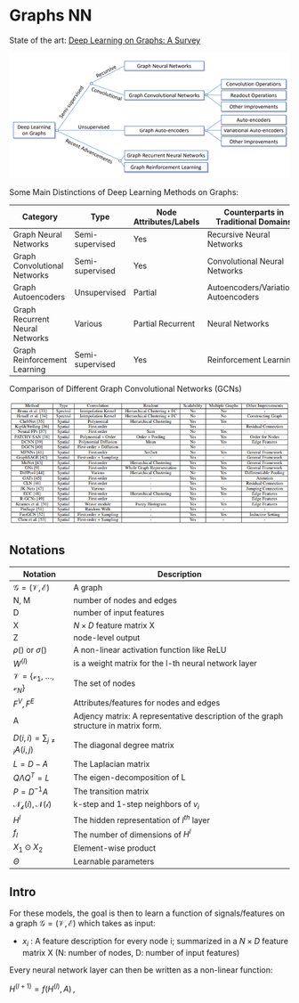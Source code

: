 # Graphs NN

State of the art: [Deep Learning on Graphs: A Survey](https://arxiv.org/pdf/1812.04202.pdf)

![](img/graphs_methods.png)

Some Main Distinctions of Deep Learning Methods on Graphs:

| Category                        | Type            | Node Attributes/Labels | Counterparts in Traditional Domains   |
| ------------------------------- | --------------- | ---------------------- | ------------------------------------- |
| Graph Neural Networks           | Semi-supervised | Yes                    | Recursive Neural Networks             |
| Graph Convolutional Networks    | Semi-supervised | Yes                    | Convolutional Neural Networks         |
| Graph Autoencoders              | Unsupervised    | Partial                | Autoencoders/Variational Autoencoders |
| Graph Recurrent Neural Networks | Various         | Partial Recurrent      | Neural Networks                       |
| Graph Reinforcement Learning    | Semi-supervised | Yes                    | Reinforcement Learning                |

Comparison of Different Graph Convolutional Networks (GCNs)

![](img/gcn_comparison.png)

## Notations

| Notation                                               | Description                                                                         |
| ------------------------------------------------------ | ----------------------------------------------------------------------------------- |
| $\mathcal{G}=(\mathcal{V}, \mathcal{E})$               | A graph                                                                             |
| N, M                                                   | number of nodes and edges                                                           |
| D                                                      | number of input features                                                            |
| X                                                      | $N \times D$ feature matrix X                                                       |
| Z                                                      | node-level output                                                                   |
| $\rho()$ or $\sigma()$                                 | A non-linear activation function like ReLU                                          |
| $W^{(l)}$                                              | is a weight matrix for the l-th neural network layer                                |
| $\mathcal{V}=\{\mathcal{v}_1,\ \dots, \mathcal{v}_N\}$ | The set of nodes                                                                    |
| $F^{V}, F^E$                                           | Attributes/features for nodes and edges                                             |
| A                                                      | Adjency matrix: A representative description of the graph structure in matrix form. |
| $D(i, i) = \sum_{j \neq i} A(i, j)$                    | The diagonal degree matrix                                                          |
| $L = D − A$                                            | The Laplacian matrix                                                                |
| $Q \Lambda Q^T = L$                                    | The eigen-decomposition of L                                                        |
| $P=D^{-1}A$                                            | The transition matrix                                                               |
| $\mathcal{N_{k}}(i),\mathcal{N(i)}$                    | k-step and 1-step neighbors of $v_i$                                                |
| $H^l$                                                  | The hidden representation of $l^{th}$ layer                                         |
| $f_l$                                                  | The number of dimensions of $H^{l}$                                                 |
| $X_1 \odot X_2$                                        | Element-wise product                                                                |
| $\Theta$                                               | Learnable parameters                                                                |

## Intro

For these models, the goal is then to learn a function of signals/features on a graph $\mathcal{G}=(\mathcal{V}, \mathcal{E})$ which takes as input:

- $x_i$ : A feature description for every node i; summarized in a $N \times D$ feature matrix X (N: number of nodes, D: number of input features)

Every neural network layer can then be written as a non-linear function:

$H^{(l+1)} = f(H^{(l)}, A) \, ,$

